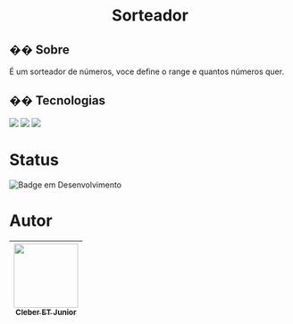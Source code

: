 <h1 align="center"> Sorteador </h1>

<h2>�� Sobre</h2>
<p>É um sorteador de números, voce define o range e quantos números quer.</p>

## �� Tecnologias
<div>
  <img src="https://img.shields.io/badge/HTML-239120?style=for-the-badge&logo=html5&logoColor=white">
  <img src="https://img.shields.io/badge/CSS-239120?&style=for-the-badge&logo=css3&logoColor=white">
  <img src="https://img.shields.io/badge/JavaScript-F7DF1E?style=for-the-badge&logo=javascript&logoColor=black">
</div>


<h1>Status</h1>

![Badge em Desenvolvimento](http://img.shields.io/static/v1?label=STATUS&message=EM%20DESENVOLVIMENTO&color=GREEN&style=for-the-badge)


# Autor

| [<img loading="lazy" src="https://avatars.githubusercontent.com/u/163701086?v=4" width=115><br><sub>Cleber ET Junior</sub>](https://github.com/Mr-Etj) |
| :---: |
